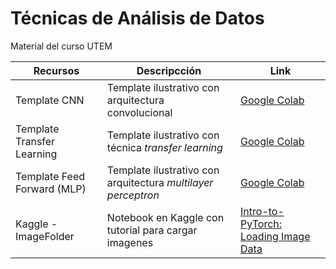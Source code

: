 # Técnicas de Análisis de Datos

Material del curso UTEM


| Recursos      | Descripcción | Link |
| ------------- | ------------ | --------------------- |
| Template CNN  | Template ilustrativo con arquitectura convolucional | [Google Colab](https://colab.research.google.com/drive/1ppaKOm_5lsNutPmCEO9w62llX7R9t_Az?usp=sharing) |
| Template Transfer Learning | Template ilustrativo con técnica _transfer learning_ | [Google Colab]() |
| Template Feed Forward (MLP) | Template ilustrativo con arquitectura _multilayer perceptron_ | [Google Colab]() |
| Kaggle - ImageFolder | Notebook en Kaggle con tutorial para cargar imagenes |  [Intro-to-PyTorch: Loading Image Data](https://www.kaggle.com/code/leifuer/intro-to-pytorch-loading-image-data/notebook)|






